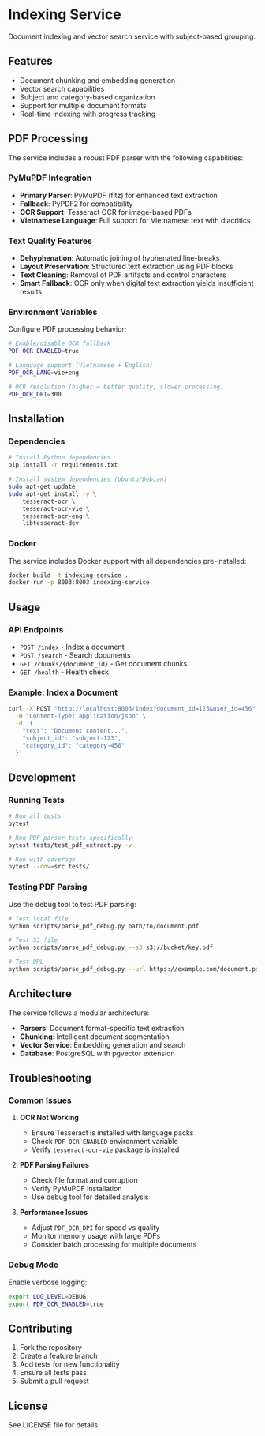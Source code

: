 # Indexing Service

Document indexing and vector search service with subject-based grouping.

## Features

- Document chunking and embedding generation
- Vector search capabilities
- Subject and category-based organization
- Support for multiple document formats
- Real-time indexing with progress tracking

## PDF Processing

The service includes a robust PDF parser with the following capabilities:

### PyMuPDF Integration

- **Primary Parser**: PyMuPDF (fitz) for enhanced text extraction
- **Fallback**: PyPDF2 for compatibility
- **OCR Support**: Tesseract OCR for image-based PDFs
- **Vietnamese Language**: Full support for Vietnamese text with diacritics

### Text Quality Features

- **Dehyphenation**: Automatic joining of hyphenated line-breaks
- **Layout Preservation**: Structured text extraction using PDF blocks
- **Text Cleaning**: Removal of PDF artifacts and control characters
- **Smart Fallback**: OCR only when digital text extraction yields insufficient results

### Environment Variables

Configure PDF processing behavior:

```bash
# Enable/disable OCR fallback
PDF_OCR_ENABLED=true

# Language support (Vietnamese + English)
PDF_OCR_LANG=vie+eng

# OCR resolution (higher = better quality, slower processing)
PDF_OCR_DPI=300
```

## Installation

### Dependencies

```bash
# Install Python dependencies
pip install -r requirements.txt

# Install system dependencies (Ubuntu/Debian)
sudo apt-get update
sudo apt-get install -y \
    tesseract-ocr \
    tesseract-ocr-vie \
    tesseract-ocr-eng \
    libtesseract-dev
```

### Docker

The service includes Docker support with all dependencies pre-installed:

```bash
docker build -t indexing-service .
docker run -p 8003:8003 indexing-service
```

## Usage

### API Endpoints

- `POST /index` - Index a document
- `POST /search` - Search documents
- `GET /chunks/{document_id}` - Get document chunks
- `GET /health` - Health check

### Example: Index a Document

```bash
curl -X POST "http://localhost:8003/index?document_id=123&user_id=456" \
  -H "Content-Type: application/json" \
  -d '{
    "text": "Document content...",
    "subject_id": "subject-123",
    "category_id": "category-456"
  }'
```

## Development

### Running Tests

```bash
# Run all tests
pytest

# Run PDF parser tests specifically
pytest tests/test_pdf_extract.py -v

# Run with coverage
pytest --cov=src tests/
```

### Testing PDF Parsing

Use the debug tool to test PDF parsing:

```bash
# Test local file
python scripts/parse_pdf_debug.py path/to/document.pdf

# Test S3 file
python scripts/parse_pdf_debug.py --s3 s3://bucket/key.pdf

# Test URL
python scripts/parse_pdf_debug.py --url https://example.com/document.pdf
```

## Architecture

The service follows a modular architecture:

- **Parsers**: Document format-specific text extraction
- **Chunking**: Intelligent document segmentation
- **Vector Service**: Embedding generation and search
- **Database**: PostgreSQL with pgvector extension

## Troubleshooting

### Common Issues

1. **OCR Not Working**
   - Ensure Tesseract is installed with language packs
   - Check `PDF_OCR_ENABLED` environment variable
   - Verify `tesseract-ocr-vie` package is installed

2. **PDF Parsing Failures**
   - Check file format and corruption
   - Verify PyMuPDF installation
   - Use debug tool for detailed analysis

3. **Performance Issues**
   - Adjust `PDF_OCR_DPI` for speed vs quality
   - Monitor memory usage with large PDFs
   - Consider batch processing for multiple documents

### Debug Mode

Enable verbose logging:

```bash
export LOG_LEVEL=DEBUG
export PDF_OCR_ENABLED=true
```

## Contributing

1. Fork the repository
2. Create a feature branch
3. Add tests for new functionality
4. Ensure all tests pass
5. Submit a pull request

## License

See LICENSE file for details.
